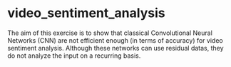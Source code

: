 # video_sentiment_analysis
The aim of this exercise is to show that classical Convolutional Neural Networks (CNN) are not efficient enough
(in terms of accuracy) for video sentiment analysis. Although these networks can use residual datas,
they do not analyze the input on a recurring basis.
